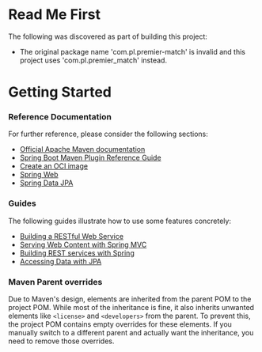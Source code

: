 # Read Me First
The following was discovered as part of building this project:

* The original package name 'com.pl.premier-match' is invalid and this project uses 'com.pl.premier_match' instead.

# Getting Started

### Reference Documentation
For further reference, please consider the following sections:

* [Official Apache Maven documentation](https://maven.apache.org/guides/index.html)
* [Spring Boot Maven Plugin Reference Guide](https://docs.spring.io/spring-boot/3.3.13/maven-plugin)
* [Create an OCI image](https://docs.spring.io/spring-boot/3.3.13/maven-plugin/build-image.html)
* [Spring Web](https://docs.spring.io/spring-boot/3.3.13/reference/web/servlet.html)
* [Spring Data JPA](https://docs.spring.io/spring-boot/3.3.13/reference/data/sql.html#data.sql.jpa-and-spring-data)

### Guides
The following guides illustrate how to use some features concretely:

* [Building a RESTful Web Service](https://spring.io/guides/gs/rest-service/)
* [Serving Web Content with Spring MVC](https://spring.io/guides/gs/serving-web-content/)
* [Building REST services with Spring](https://spring.io/guides/tutorials/rest/)
* [Accessing Data with JPA](https://spring.io/guides/gs/accessing-data-jpa/)

### Maven Parent overrides

Due to Maven's design, elements are inherited from the parent POM to the project POM.
While most of the inheritance is fine, it also inherits unwanted elements like `<license>` and `<developers>` from the parent.
To prevent this, the project POM contains empty overrides for these elements.
If you manually switch to a different parent and actually want the inheritance, you need to remove those overrides.


